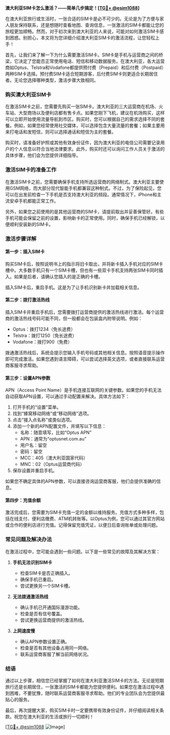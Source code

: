 **澳大利亚SIM卡怎么激活？——简单几步搞定！[[TG💪+ @esim1088](https://t.me/s/esim1088)]**

在澳大利亚旅行或生活时，一张合适的SIM卡是必不可少的。无论是为了方便与家人朋友保持联系，还是想随时查看地图、查询信息，一张激活的SIM卡都能让您的旅程更加顺畅。然而，对于初次来到澳大利亚的人来说，可能对如何激活SIM卡感到困惑。别担心，本文将为您详细介绍澳大利亚SIM卡的激活流程，让您轻松上手！

首先，让我们来了解一下为什么需要激活SIM卡。SIM卡是手机与运营商之间的桥梁，它决定了您能否正常使用电话、短信和移动数据服务。在澳大利亚，各大运营商如Optus、Telstra和Vodafone都提供预付费（Prepaid）和后付费（Postpaid）两种SIM卡选择。预付费SIM卡适合短期游客，后付费SIM卡则更适合长期居住者。无论您选择哪种类型，激活步骤大致相同。

### **购买澳大利亚SIM卡**

在激活SIM卡之前，您需要先购买一张SIM卡。澳大利亚的三大运营商在机场、火车站、大型商场以及便利店都有售卡点。如果您刚下飞机，建议在机场购买，这样可以立即开始使用流量导航到市区。购买时，您可以根据自己的需求选择不同的套餐。例如，如果您经常使用社交媒体，可以选择包含大量流量的套餐；如果主要用来打电话和发短信，则可以选择通话和短信为主的套餐。

购买时，请准备好护照或其他有效身份证件，因为澳大利亚的电信公司需要记录用户的个人信息以符合当地法律要求。此外，购买时还可以询问工作人员关于激活的具体步骤，他们会为您提供详细指导。

### **激活SIM卡的准备工作**

在激活SIM卡之前，您需要确保手机支持所选运营商的网络制式。澳大利亚主要使用GSM网络，而大部分现代智能手机都兼容这种制式。不过，为了保险起见，您可以在出发前检查一下手机是否支持澳大利亚的频段。通常情况下，iPhone和主流安卓手机都能正常工作。

另外，如果您之前使用的是其他运营商的SIM卡，请提前取出并妥善保管好。有些手机可能会保留之前的设置，影响新卡的正常使用。同时，确保手机已经解锁，以便顺利安装新的SIM卡。

### **激活步骤详解**

#### **第一步：插入SIM卡**

购买SIM卡后，按照说明书上的指示将旧卡取出，并将新卡插入手机对应的SIM卡槽中。大多数手机只有一个SIM卡槽，但也有一些双卡手机支持两张SIM卡同时插入。如果是后者，请确认您插入的是正确的卡槽。

插入SIM卡后，重启手机。这是为了让手机识别新卡并加载相关信息。

#### **第二步：拨打激活热线**

插入SIM卡并重启手机后，您需要拨打运营商提供的激活热线进行激活。每个运营商的激活热线号码可能不同，但一般都会在包装盒内附带说明。例如：

- Optus：拨打1234（免长途费）
- Telstra：拨打1250（免长途费）
- Vodafone：拨打900（免费）

拨通激活热线后，系统会提示您输入手机号码或其他相关信息。按照语音提示操作即可完成激活。如果您遇到语言障碍，可以尝试选择英文选项，或者直接联系运营商客服寻求帮助。

#### **第三步：设置APN参数**

APN（Access Point Name）是手机连接互联网的关键参数。如果您的手机无法自动获取APN设置，可以通过手动配置来解决。具体方法如下：

1. 打开手机的“设置”菜单。
2. 找到“蜂窝移动网络”或“移动网络”选项。
3. 点击“接入点名称”或类似选项。
4. 添加一个新的APN配置文件，并填写以下信息：
   - 名称：随意填写，比如“Optus APN”
   - APN：通常为“optusnet.com.au”
   - 用户名：留空
   - 密码：留空
   - MCC：405（澳大利亚国家代码）
   - MNC：02（Optus运营商代码）
5. 保存设置并重启手机。

如果您不确定具体的APN参数，可以直接咨询运营商客服，他们会提供准确的信息。

#### **第四步：充值余额**

激活完成后，您需要为SIM卡充值一定的金额以维持服务。充值方式多种多样，包括在线支付、便利店缴费、ATM机转账等。以Optus为例，您可以通过其官方网站或合作的便利店进行充值。记得保留充值凭证，以便日后查询账单或处理问题。

### **常见问题及解决办法**

在激活过程中，您可能会遇到一些问题。以下是一些常见的故障及其解决方案：

1. **手机无法识别SIM卡**
   - 检查SIM卡是否正确插入。
   - 确保手机已重启。
   - 尝试更换另一个SIM卡槽。

2. **无法拨通激活热线**
   - 确认手机已开通国际漫游功能。
   - 检查是否有信号覆盖。
   - 尝试更换运营商提供的激活热线。

3. **上网速度慢**
   - 确认APN参数设置正确。
   - 检查是否有其他设备占用同一网络。
   - 联系运营商客服了解当前网络状况。

### **结语**

通过以上步骤，相信您已经掌握了如何在澳大利亚激活SIM卡的方法。无论是短期旅行还是长期居住，一张激活的SIM卡都能为您提供便利。如果您在激活过程中遇到困难，不要犹豫，随时联系运营商客服寻求帮助。他们的专业团队会为您提供最贴心的服务。

最后，再次提醒大家，购买SIM卡时一定要携带有效身份证件，并仔细阅读相关条款。祝您在澳大利亚的生活或旅行一切顺利！

[[TG💪+ @esim1088](https://t.me/s/esim1088) ![Image](https://i.postimg.cc/4NQfJmqS/Snipaste-2025-05-13-00-14-12.png)]